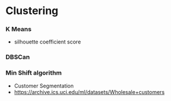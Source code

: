# Clustering 
### K Means
- silhouette coefficient score


### DBSCan


### Min Shift algorithm
- Customer Segmentation 
- https://archive.ics.uci.edu/ml/datasets/Wholesale+customers
